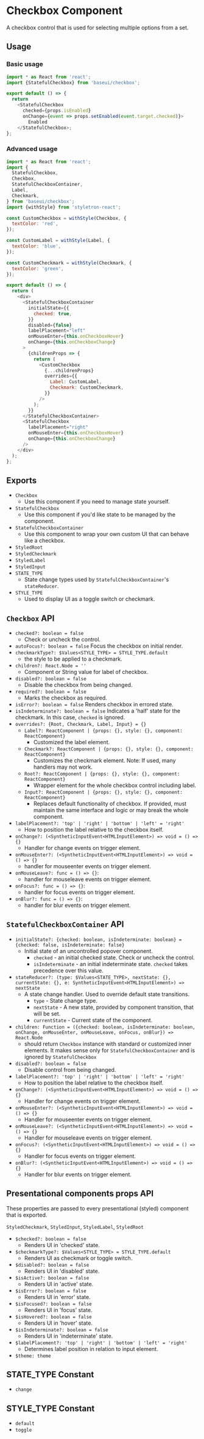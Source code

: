 # Checkbox Component

A checkbox control that is used for selecting multiple options from a set.

## Usage

### Basic usage

```javascript
import * as React from 'react';
import {StatefulCheckbox} from 'baseui/checkbox';

export default () => {
  return
    <StatefulCheckbox
      checked={props.isEnabled}
      onChange={event => props.setEnabled(event.target.checked)}>
        Enabled
    </StatefulCheckbox>;
};
```

### Advanced usage

```javascript
import * as React from 'react';
import {
  StatefulCheckbox,
  Checkbox,
  StatefulCheckboxContainer,
  Label,
  Checkmark,
} from 'baseui/checkbox';
import {withStyle} from 'styletron-react';

const CustomCheckbox = withStyle(Checkbox, {
  textColor: 'red',
});

const CustomLabel = withStyle(Label, {
  textColor: 'blue',
});

const CustomCheckmark = withStyle(Checkmark, {
  textColor: 'green',
});

export default () => {
  return (
    <div>
      <StatefulCheckboxContainer
        initialState={{
          checked: true,
        }}
        disabled={false}
        labelPlacement="left"
        onMouseEnter={this.onCheckboxHover}
        onChange={this.onCheckboxChange}
      >
        {childrenProps => {
          return (
            <CustomCheckbox
              {...childrenProps}
              overrides={{
                Label: CustomLabel,
                Checkmark: CustomCheckmark,
              }}
            />
          );
        }}
      </StatefulCheckboxContainer>
      <StatefulCheckbox
        labelPlacement="right"
        onMouseEnter={this.onCheckboxHover}
        onChange={this.onCheckboxChange}
      />
    </div>
  );
};
```

## Exports

* `Checkbox`
  * Use this component if you need to manage state yourself.
* `StatefulCheckbox`
  * Use this component if you'd like state to be managed by the component.
* `StatefulCheckboxContainer`
  * Use this component to wrap your own custom UI that can behave like a checkbox.
* `StyledRoot`
* `StyledCheckmark`
* `StyledLabel`
* `StyledInput`
* `STATE_TYPE`
  * State change types used by `StatefulCheckboxContainer`'s `stateReducer`.
* `STYLE_TYPE`
  * Used to display UI as a toggle switch or checkmark.

## `Checkbox` API

* `checked?: boolean = false`
  * Check or uncheck the control.
* `autoFocus?: boolean = false`
  Focus the checkbox on initial render.
* `checkmarkType?: $Values<STYLE_TYPE> = STYLE_TYPE.default`
  * the style to be applied to a checkmark.
* `children?: React.Node = ''`
  * Component or String value for label of checkbox.
* `disabled?: boolean = false`
  * Disable the checkbox from being changed.
* `required?: boolean = false`
  * Marks the checkbox as required.
* `isError?: boolean = false`
  Renders checkbox in errored state.
* `isIndeterminate?: boolean = false`
  Indicates a 'half' state for the checkmark. In this case, `checked` is ignored.
* `overrides?: {Root, Checkmark, Label, Input} = {}`
  * `Label?: ReactComponent | {props: {}, style: {}, component: ReactComponent}`
    * Customized the label element.
  * `Checkmark?: ReactComponent | {props: {}, style: {}, component: ReactComponent}`
    * Customizes the checkmark element. Note: If used, many handlers may not work.
  * `Root?: ReactComponent | {props: {}, style: {}, component: ReactComponent}`
    * Wrapper element for the whole checkbox control including label.
  * `Input?: ReactComponent | {props: {}, style: {}, component: ReactComponent}`
    * Replaces default functionality of checkbox. If provided, must maintain the same interface
      and logic or may break the whole component.
* `labelPlacement?: 'top' | 'right' | 'bottom' | 'left' = 'right'`
  * How to position the label relative to the checkbox itself.
* `onChange?: (<SyntheticInputEvent<HTMLInputElement>) => void = () => {}`
  * Handler for change events on trigger element.
* `onMouseEnter?: (<SyntheticInputEvent<HTMLInputElement>) => void = () => {}`
  * handler for mouseenter events on trigger element.
* `onMouseLeave?: func = () => {}`:
  * handler for mouseleave events on trigger element.
* `onFocus?: func = () => {}`:
  * handler for focus events on trigger element.
* `onBlur?: func = () => {}`:
  * handler for blur events on trigger element.

## `StatefulCheckboxContainer` API

* `initialState?: {checked: boolean, isIndeterminate: boolean} = {checked: false, isIndeterminate: false}`
  * Initial state of an uncontrolled popover component.
    * `checked` - an initial checked state. Check or uncheck the control.
    * `isIndeterminate` - an initial indeterminate state. `checked` takes precedence over this value.
* `stateReducer?: (type: $Values<STATE_TYPE>, nextState: {}, currentState: {}, e: SyntheticInputEvent<HTMLInputElement>) => nextState`
  * A state change handler. Used to override default state transitions.
    * `type` - State change type.
    * `nextState` - A new state, provided by component transition, that will be set.
    * `currentState` - Current state of the component.
* `children: Function = ({checked: boolean, isIndeterminate: boolean, onChange, onMouseEnter, onMouseLeave, onFocus, onBlur}) => React.Node`
  * should return `Checkbox` instance with standard or customized inner elements. It makes sense only for
    `StatefulCheckboxContainer` and is ignored by `StatefulCheckbox`
* `disabled?: boolean = false`
  * Disable control from being changed.
* `labelPlacement?: 'top' | 'right' | 'bottom' | 'left' = 'right'`
  * How to position the label relative to the checkbox itself.
* `onChange?: (<SyntheticInputEvent<HTMLInputElement>) => void = () => {}`
  * Handler for change events on trigger element.
* `onMouseEnter?: (<SyntheticInputEvent<HTMLInputElement>) => void = () => {}`
  * Handler for mouseenter events on trigger element.
* `onMouseLeave?: (<SyntheticInputEvent<HTMLInputElement>) => void = () => {}`
  * Handler for mouseleave events on trigger element.
* `onFocus?: (<SyntheticInputEvent<HTMLInputElement>) => void = () => {}`
  * Handler for focus events on trigger element.
* `onBlur?: (<SyntheticInputEvent<HTMLInputElement>) => void = () => {}`
  * Handler for blur events on trigger element.

## Presentational components props API

These properties are passed to every presentational (styled) component that is exported.

`StyledCheckmark`, `StyledInput`, `StyledLabel`, `StyledRoot`

* `$checked?: boolean = false`
  * Renders UI in 'checked' state.
* `$checkmarkType?: $Values<STYLE_TYPE> = STYLE_TYPE.default`
  * Renders UI as checkmark or toggle switch.
* `$disabled?: boolean = false`
  * Renders UI in 'disabled' state.
* `$isActive?: boolean = false`
  * Renders UI in 'active' state.
* `$isError?: boolean = false`
  * Renders UI in 'error' state.
* `$isFocused?: boolean = false`
  * Renders UI in 'focus' state.
* `$isHovered?: boolean = false`
  * Renders UI in 'hover' state.
* `$isIndeterminate?: boolean = false`
  * Renders UI in 'indeterminate' state.
* `$labelPlacement?: 'top' | 'right' | 'bottom' | 'left' = 'right'`
  * Determines label position in relation to input element.
* `$theme: theme`

## STATE_TYPE Constant

* `change`

## STYLE_TYPE Constant

* `default`
* `toggle`

